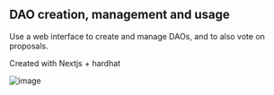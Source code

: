 ## DAO creation, management and usage

Use a web interface to create and manage DAOs, and to also vote on proposals.

Created with Nextjs + hardhat

![image](https://github.com/LeoTheG/dao-site/assets/6187214/c34475e9-aba3-4519-9d14-a1cd0b3d8712)
